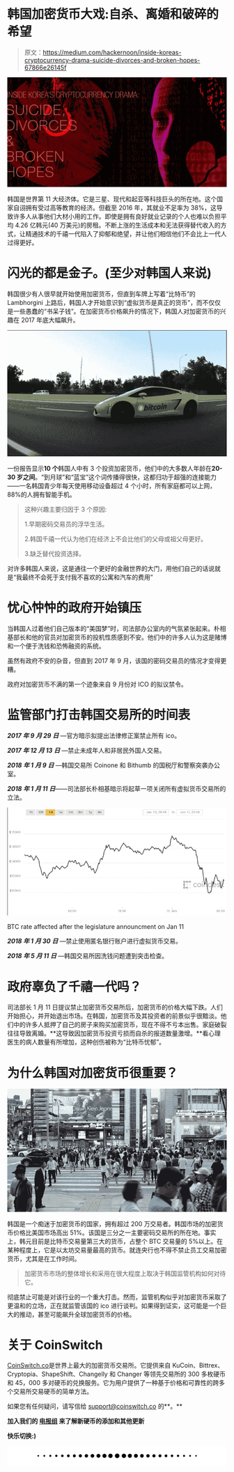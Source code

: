# 韩国加密货币大戏:自杀、离婚和破碎的希望

> 原文：<https://medium.com/hackernoon/inside-koreas-cryptocurrency-drama-suicide-divorces-and-broken-hopes-67866e26145f>

![](img/a077e3acea95fdcb67b72bc4fb2df174.png)

韩国是世界第 11 大经济体。它是三星、现代和起亚等科技巨头的所在地。这个国家自诩拥有受过高等教育的经济。但截至 2016 年，其就业不足率为 38%，这导致许多人从事他们大材小用的工作。即使是拥有良好就业记录的个人也难以负担平均 4.26 亿韩元(40 万美元)的房租。不断上涨的生活成本和无法获得替代收入的方式，让精通技术的千禧一代陷入了抑郁和绝望，并让他们相信他们不会比上一代人过得更好。

# **闪光的都是金子。(至少对韩国人来说)**

韩国很少有人很早就开始使用加密货币，但直到车牌上写着“比特币”的 Lambhorgini 上路后，韩国人才开始意识到“虚拟货币是真正的货币”，而不仅仅是一些愚蠢的“书呆子钱”。在加密货币价格飙升的情况下，韩国人对加密货币的兴趣在 2017 年底大幅飙升。

![](img/ccccae959f1f0f9dd5cbf4d2818e45a1.png)

一份报告显示**10 个**韩国人中有 3 个投资加密货币，他们中的大多数人年龄在**20-30 岁之间**。“到月球”和“蓝宝”这个词传播得很快，这都归功于超强的连接能力——一名韩国青少年每天使用移动设备超过 4 个小时，所有家庭都可以上网，88%的人拥有智能手机。

> 这种兴趣主要归因于 3 个原因:
> 
> 1.早期密码交易员的浮华生活。
> 
> 2.韩国千禧一代认为他们在经济上不会比他们的父母或祖父母更好。
> 
> 3.缺乏替代投资选择。

对许多韩国人来说，这是通往一个更好的金融世界的大门，用他们自己的话说就是“我最终不会死于支付我不喜欢的公寓和汽车的费用”

# 忧心忡忡的政府开始镇压

当韩国人过着他们自己版本的“美国梦”时，司法部办公室内的气氛紧张起来。朴相基部长和他的官员对加密货币的投机性质感到不安。他们中的许多人认为这是赌博和一个便于洗钱和恐怖融资的系统。

虽然有政府不安的杂音，但直到 2017 年 9 月，该国的密码交易员的情况才变得更糟。

政府对加密货币不满的第一个迹象来自 9 月份对 ICO 的拟议禁令。

# 监管部门打击韩国交易所的时间表

***2017 年 9 月 29 日*** —官方暗示拟提出法律修正案禁止所有 ico。

***2017 年 12 月 13 日*** —禁止未成年人和非居民外国人交易。

***2018 年 1 月 9 日*** —韩国交易所 Coinone 和 Bithumb 的国税厅和警察突袭办公室。

***2018 年 1 月 11 日***——司法部长朴相基暗示将起草一项关闭所有虚拟货币交易所的立法。

![](img/7641f1ae4fd91c5c3a81d4d8b111eeaf.png)

BTC rate affected after the legislature announcment on Jan 11

***2018 年 1 月 30 日*** —禁止使用匿名银行账户进行虚拟货币交易。

***2018 年 5 月 11 日*** —韩国交易所因洗钱问题遭到突击检查。

# 政府辜负了千禧一代吗？

司法部长 1 月 11 日提议禁止加密货币交易所后，加密货币的价格大幅下跌。人们开始担心，并开始退出市场。在韩国，加密货币及其投资者的前景似乎很黯淡。他们中的许多人抵押了自己的房子来购买加密货币，现在不得不亏本出售。家庭破裂往往导致离婚。**这导致因加密货币投资亏损而自杀的报道数量激增。**看心理医生的病人数量有所增加，这种创伤被称为“比特币忧郁”。

# 为什么韩国对加密货币很重要？

![](img/f268dd884774a669fc6cec5087425b89.png)

韩国是一个痴迷于加密货币的国家，拥有超过 200 万交易者。韩国市场的加密货币价格比美国市场高出 51%。该国是三分之一主要密码交易所的所在地。事实上，韩元目前是比特币交易量第三大的货币，占整个 BTC 交易量的 5%以上。在某种程度上，它是以太坊交易量最高的货币。就连央行也不得不禁止员工交易加密货币，尤其是在工作时间。

> 加密货币市场的整体增长和采用在很大程度上取决于韩国监管机构如何对待它。

彻底禁止可能是对该行业的一个重大打击。然而，监管机构似乎对加密货币采取了更温和的立场，正在就监管该国的 ico 进行谈判。如果得到证实，这可能是一个巨大的推动，甚至可能飙升全球加密货币的价格。

# **关于 CoinSwitch**

[CoinSwitch.co](https://coinswitch.co/?s=korea_bitcoin_post)是世界上最大的加密货币交易所。它提供来自 KuCoin、Bittrex、Cryptopia、ShapeShift、Changelly 和 Changer 等领先交易所的 300 多枚硬币和 45，000 多对硬币的兑换服务。它为用户提供了一种基于价格和可靠性的跨多个交易所交易硬币的简单方法。

如果您有任何疑问，请写信给 support@coinswitch.co 的**。**

**加入我们的 [**电报组**](http://t.me/coinswitch_community) 来了解新硬币的添加和其他更新**

**快乐切换:)**

**![](img/c872002e590ec0b7eb54103eb5c91881.png)**
